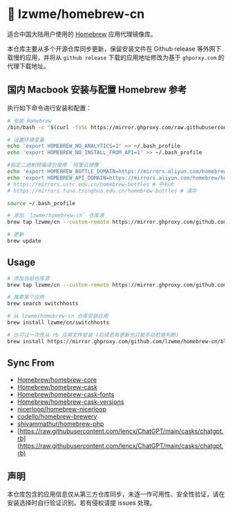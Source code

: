 # 🍡 lzwme/homebrew-cn

适合中国大陆用户使用的 [Homebrew](https://brew.sh) 应用代理镜像库。

本仓库主要从多个开源仓库同步更新，保留安装文件在 Github release 等外网下载慢的应用，并将从 `github release` 下载的应用地址修改为基于 `ghporxy.com` 的代理下载地址。

## 国内 Macbook 安装与配置 Homebrew 参考

执行如下命令进行安装和配置：

```bash
# 安装 Homebrew
/bin/bash -c "$(curl -fsSL https://mirror.ghproxy.com/raw.githubusercontent.com/lzwme/homebrew-cn/HEAD/install.sh)"

# 设置环境变量
echo 'export HOMEBREW_NO_ANALYTICS=1' >> ~/.bash_profile
echo 'export HOMEBREW_NO_INSTALL_FROM_API=1' >> ~/.bash_profile

#指定二进制预编译包使用 `阿里云镜像`
echo 'export HOMEBREW_BOTTLE_DOMAIN=https://mirrors.aliyun.com/homebrew/homebrew-bottles' >> ~/.bash_profile
echo 'export HOMEBREW_API_DOMAIN=https://mirrors.aliyun.com/homebrew/homebrew-bottles/api' >> ~/.bash_profile
# https://mirrors.ustc.edu.cn/homebrew-bottles # 中科大
# https://mirrors.tuna.tsinghua.edu.cn/homebrew-bottles # 清华

source ~/.bash_profile

# 添加 `lzwme/homebrew-cn` 仓库源
brew tap lzwme/cn --custom-remote https://mirror.ghproxy.com/github.com/lzwme/homebrew-cn

# 更新
brew update
```

## Usage

```bash
# 添加当前仓库源
brew tap lzwme/cn --custom-remote https://mirror.ghproxy.com/github.com/lzwme/homebrew-cn

# 搜索某个应用
brew search switchhosts

# 从 lzwme/homebrew-cn 仓库安装应用
brew install lzwme/cn/switchhosts

# 也可以一次性从 rb 应用文件安装 (后续若有更新也只能手动检查判断)
brew install https://mirror.ghproxy.com/github.com/lzwme/homebrew-cn/blob/main/Formula/<formula>.rb
```

## Sync From

- [Homebrew/homebrew-core](https://github.com/Homebrew/homebrew-core)
- [Homebrew/homebrew-cask](https://github.com/Homebrew/homebrew-cask)
- [Homebrew/homebrew-cask-fonts](https://github.com/Homebrew/homebrew-cask-fonts)
- [Homebrew/homebrew-cask-versions](https://github.com/Homebrew/homebrew-cask-versions)
- [nicerloop/homebrew-nicerloop](https://github.com/nicerloop/homebrew-nicerloop)
- [codello/homebrew-brewery](https://github.com/codello/homebrew-brewery)
- [shivammathur/homebrew-php](https://github.com/shivammathur/homebrew-php)
- [https://raw.githubusercontent.com/lencx/ChatGPT/main/casks/chatgpt.rb](https://raw.githubusercontent.com/lencx/ChatGPT/main/casks/chatgpt.rb)

## 声明

本仓库包含的应用信息仅从第三方仓库同步，未逐一作可用性、安全性验证，请在安装选择时自行验证识别。若有侵权请提 issues 处理。
